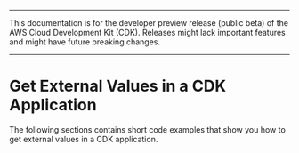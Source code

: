 --------

This documentation is for the developer preview release \(public beta\) of the AWS Cloud Development Kit \(CDK\)\. Releases might lack important features and might have future breaking changes\.

--------

# Get External Values in a CDK Application<a name="how_to_get_ext_values"></a>

The following sections contains short code examples that show you how to get external values in a CDK application\.